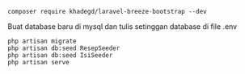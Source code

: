 ```
composer require khadegd/laravel-breeze-bootstrap --dev
```

Buat database baru di mysql dan tulis setinggan database di file .env

```
php artisan migrate
php artisan db:seed ResepSeeder
php artisan db:seed IsiSeeder
php artisan serve
```
